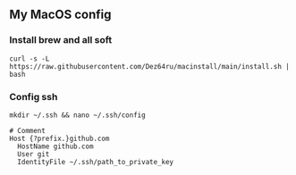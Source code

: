 ## My MacOS config

### Install brew and all soft
```
curl -s -L https://raw.githubusercontent.com/Dez64ru/macinstall/main/install.sh | bash
```

### Config ssh
```
mkdir ~/.ssh && nano ~/.ssh/config
```
```
# Comment
Host {?prefix.}github.com
  HostName github.com
  User git
  IdentityFile ~/.ssh/path_to_private_key
```
